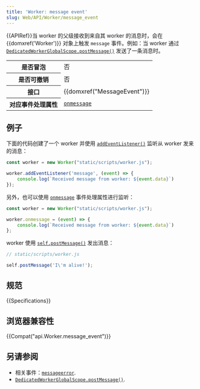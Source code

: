 ```yaml
---
title: 'Worker: message event'
slug: Web/API/Worker/message_event
---
```

{{APIRef}}当 worker 的父级接收到来自其 worker 的消息时，会在 {{domxref('Worker')}} 对象上触发 `message` 事件。例如：当 worker 通过 [`DedicatedWorkerGlobalScope.postMessage()`](/zh-CN/docs/Web/API/DedicatedWorkerGlobalScope/postMessage) 发送了一条消息时。

<table class="properties">
  <tbody>
    <tr>
      <th scope="row">是否冒泡</th>
      <td>否</td>
    </tr>
    <tr>
      <th scope="row">是否可撤销</th>
      <td>否</td>
    </tr>
    <tr>
      <th scope="row">接口</th>
      <td>{{domxref("MessageEvent")}}</td>
    </tr>
    <tr>
      <th scope="row">对应事件处理属性</th>
      <td>
        <code
          ><a href="/en-US/docs/Web/API/Worker/onmessage">onmessage</a></code
        >
      </td>
    </tr>
  </tbody>
</table>

## 例子

下面的代码创建了一个 worker 并使用 [`addEventListener()`](/zh-CN/docs/Web/API/EventTarget/addEventListener) 监听从 worker 发来的消息：

```js
const worker = new Worker("static/scripts/worker.js");

worker.addEventListener('message', (event) => {
    console.log(`Received message from worker: ${event.data}`)
});
```

另外，也可以使用 [`onmessage`](/zh-CN/docs/Web/API/Worker/onmessage) 事件处理属性进行监听：

```js
const worker = new Worker("static/scripts/worker.js");

worker.onmessage = (event) => {
    console.log(`Received message from worker: ${event.data}`)
};
```

worker 使用 [`self.postMessage()`](/zh-CN/docs/Web/API/DedicatedWorkerGlobalScope/postMessage) 发出消息：

```js
// static/scripts/worker.js

self.postMessage('I\'m alive!');
```

## 规范

{{Specifications}}

## 浏览器兼容性

{{Compat("api.Worker.message_event")}}

## 另请参阅

- 相关事件：[`messageerror`](/zh-CN/docs/Web/API/Worker/messageerror_event).
- [`DedicatedWorkerGlobalScope.postMessage()`](/zh-CN/docs/Web/API/DedicatedWorkerGlobalScope/postMessage).
